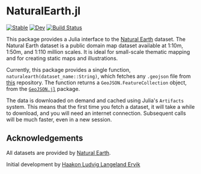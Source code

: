 # NaturalEarth.jl

[![Stable](https://img.shields.io/badge/docs-stable-blue.svg)](https://JuliaGeo.github.io/NaturalEarth.jl/stable/)
[![Dev](https://img.shields.io/badge/docs-dev-blue.svg)](https://JuliaGeo.github.io/NaturalEarth.jl/dev/)
[![Build Status](https://github.com/JuliaGeo/NaturalEarth.jl/actions/workflows/CI.yml/badge.svg?branch=main)](https://github.com/JuliaGeo/NaturalEarth.jl/actions/workflows/CI.yml?query=branch%3Amain)


This package provides a Julia interface to the [Natural Earth](http://www.naturalearthdata.com/) dataset. The Natural Earth dataset is a public domain map dataset available at 1:10m, 1:50m, and 1:110 million scales. It is ideal for small-scale thematic mapping and for creating static maps and illustrations.

Currently, this package provides a single function, `naturalearth(dataset_name::String)`, which fetches any `.geojson` file from [this](https://github.com/nvkelso/natural-earth-vector/tree/master/geojson) repository. The function returns a `GeoJSON.FeatureCollection` object, from the [`GeoJSON.jl`](httos://github.com/JuliaGeo/GeoJSON.jl) package.

The data is downloaded on demand and cached using Julia's `Artifacts` system. This means that the first time you fetch a dataset, it will take a while to download, and you will need an internet connection. Subsequent calls will be much faster, even in a new session.

## Acknowledgements

All datasets are provided by [Natural Earth](http://www.naturalearthdata.com/).

Initial development by [Haakon Ludvig Langeland Ervik](https://github.com/haakon-e)